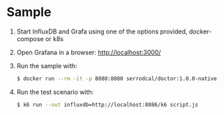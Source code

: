 # Sample

1. Start InfluxDB and Grafa using one of the options provided, docker-compose or k8s

2. Open Grafana in a browser: [http://localhost:3000/](http://localhost:3000/)

3. Run the sample with:

    ```sh
    $ docker run --rm -it -p 8080:8080 serrodcal/doctor:1.0.0-native 
    ```

4. Run the test scenario with:

    ```sh
    $ k6 run --out influxdb=http://localhost:8086/k6 script.js
    ```